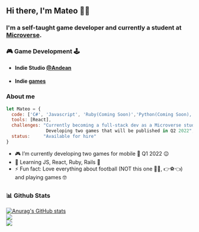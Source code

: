 ## Hi there, I'm Mateo 👋:nerd_face:

### I'm a self-taught game developer and currently a student at [Microverse](https://www.microverse.org). 

### :video_game: Game Development :joystick:
- #### Indie Studio [@Andean](https://twitter.com/ANDEANSTUDIO)
- #### Indie [games](https://andean-studio.itch.io)

### About me 
```javascript
let Mateo = {
  code: ['C#', 'Javascript', 'Ruby(Coming Soon)','Python(Coming Soon), Swift'],
  tools: [React],
  challenges: "Currently becoming a full-stack dev as a Microverse student!
               Developing two games that will be published in Q2 2022",
  status:     "Available for hire"
}
```

- :video_game: I’m currently developing two games for mobile :calendar: Q1 2022 😉
- 🌱 Learning JS, React, Ruby, Rails :open_book: 
- ⚡ Fun fact: Love everything about football (NOT this one :football::roll_eyes:, :point_right::soccer::point_left:) and playing games :nerd_face:

##
###	:bar_chart: Github Stats
[![Anurag's GitHub stats](https://github-readme-stats.vercel.app/api?username=mateo951)](https://github.com/anuraghazra/github-readme-stats)<br>
![](https://github-readme-stats.vercel.app/api/top-langs/?username=mateo951&layout=compact) <br>
![](https://github-readme-stats.vercel.app/api/wakatime?username=mateo951&layuout=compact&v=2)

<!--  -->

